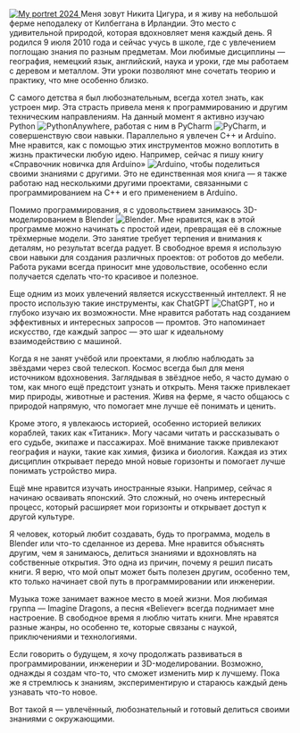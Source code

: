 [![My portret 2024]()
](https://github.com/NikitaTsygura/NikitaTsygura/blob/main/my-portrait-2022.png)
Меня зовут Никита Цигура, и я живу на небольшой ферме неподалеку от Килбеггана в Ирландии. Это место с удивительной природой, которая вдохновляет меня каждый день. Я родился 9 июля 2010 года и сейчас учусь в школе, где с увлечением поглощаю знания по разным предметам. Мои любимые дисциплины — география, немецкий язык, английский, наука и уроки, где мы работаем с деревом и металлом. Эти уроки позволяют мне сочетать теорию и практику, что мне особенно близко.  

С самого детства я был любознательным, всегда хотел знать, как устроен мир. Эта страсть привела меня к программированию и другим техническим направлениям. На данный момент я активно изучаю Python ![PythonAnywhere](https://img.shields.io/badge/pythonanywhere-%232F9FD7.svg?style=for-the-badge&logo=pythonanywhere&logoColor=151515), работая с ним в PyCharm ![PyCharm](https://img.shields.io/badge/pycharm-143?style=for-the-badge&logo=pycharm&logoColor=black&color=black&labelColor=green), и совершенствую свои навыки. Параллельно я увлечен C++ и Arduino. Мне нравится, как с помощью этих инструментов можно воплотить в жизнь практически любую идею. Например, сейчас я пишу книгу «Справочник новичка для Arduino» ![Arduino](https://img.shields.io/badge/-Arduino-00979D?style=for-the-badge&logo=Arduino&logoColor=white), чтобы поделиться своими знаниями с другими. Это не единственная моя книга — я также работаю над несколькими другими проектами, связанными с программированием на C++ и его применением в Arduino.  

Помимо программирования, я с удовольствием занимаюсь 3D-моделированием в Blender ![Blender](https://img.shields.io/badge/blender-%23F5792A.svg?style=for-the-badge&logo=blender&logoColor=white). Мне нравится, как в этой программе можно начинать с простой идеи, превращая её в сложные трёхмерные модели. Это занятие требует терпения и внимания к деталям, но результат всегда радует. В свободное время я использую свои навыки для создания различных проектов: от роботов до мебели. Работа руками всегда приносит мне удовольствие, особенно если получается сделать что-то красивое и полезное.  

Еще одним из моих увлечений является искусственный интеллект. Я не просто использую такие инструменты, как ChatGPT ![ChatGPT](https://img.shields.io/badge/chatGPT-74aa9c?style=for-the-badge&logo=openai&logoColor=white), но и глубоко изучаю их возможности. Мне нравится работать над созданием эффективных и интересных запросов — промтов. Это напоминает искусство, где каждый запрос — это шаг к идеальному взаимодействию с машиной.   

Когда я не занят учёбой или проектами, я люблю наблюдать за звёздами через свой телескоп. Космос всегда был для меня источником вдохновения. Заглядывая в звёздное небо, я часто думаю о том, как много ещё предстоит узнать и открыть. Меня также привлекает мир природы, животные и растения. Живя на ферме, я часто общаюсь с природой напрямую, что помогает мне лучше её понимать и ценить.  

Кроме этого, я увлекаюсь историей, особенно историей великих кораблей, таких как «Титаник». Могу часами читать и рассказывать о его судьбе, экипаже и пассажирах. Моё внимание также привлекают география и науки, такие как химия, физика и биология. Каждая из этих дисциплин открывает передо мной новые горизонты и помогает лучше понимать устройство мира.  

Ещё мне нравится изучать иностранные языки. Например, сейчас я начинаю осваивать японский. Это сложный, но очень интересный процесс, который расширяет мои горизонты и открывает доступ к другой культуре.  

Я человек, который любит создавать, будь то программа, модель в Blender или что-то сделанное из дерева. Мне нравится объяснять другим, чем я занимаюсь, делиться знаниями и вдохновлять на собственные открытия. Это одна из причин, почему я решил писать книги. Я верю, что мой опыт может быть полезен другим, особенно тем, кто только начинает свой путь в программировании или инженерии.  

Музыка тоже занимает важное место в моей жизни. Моя любимая группа — Imagine Dragons, а песня «Believer» всегда поднимает мне настроение. В свободное время я люблю читать книги. Мне нравятся разные жанры, но особенно те, которые связаны с наукой, приключениями и технологиями.  

Если говорить о будущем, я хочу продолжать развиваться в программировании, инженерии и 3D-моделировании. Возможно, однажды я создам что-то, что сможет изменить мир к лучшему. Пока же я стремлюсь к знаниям, экспериментирую и стараюсь каждый день узнавать что-то новое.  

Вот такой я — увлечённый, любознательный и готовый делиться своими знаниями с окружающими.
